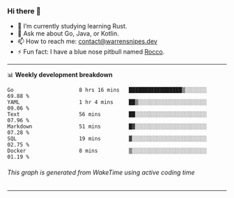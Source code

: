 ### Hi there 👋

- 🌱 I’m currently studying learning Rust.
- 💬 Ask me about Go, Java, or Kotlin.
- 📫 How to reach me: contact@warrensnipes.dev
- ⚡ Fun fact: I have a blue nose pitbull named [Rocco](https://i.imgur.com/iLsSCKu.jpg).

-------

📊 **Weekly development breakdown**
<!--START_SECTION:waka-->

```text
Go                     8 hrs 16 mins   █████████████████▒░░░░░░░   69.88 %
YAML                   1 hr 4 mins     ██▒░░░░░░░░░░░░░░░░░░░░░░   09.06 %
Text                   56 mins         ██░░░░░░░░░░░░░░░░░░░░░░░   07.96 %
Markdown               51 mins         █▓░░░░░░░░░░░░░░░░░░░░░░░   07.28 %
SQL                    19 mins         ▓░░░░░░░░░░░░░░░░░░░░░░░░   02.75 %
Docker                 8 mins          ▒░░░░░░░░░░░░░░░░░░░░░░░░   01.19 %
```

<!--END_SECTION:waka-->
###### *This graph is generated from WakeTime using active coding time*
-------
